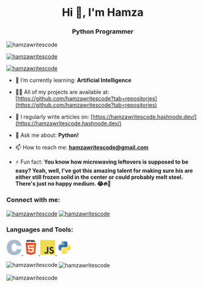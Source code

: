 <h1 align="center">Hi 👋, I'm Hamza</h1>
<h3 align="center">Python Programmer</h3>

<p align="left"> <img src="https://komarev.com/ghpvc/?username=hamzawritescode&label=Profile%20views&color=0e75b6&style=flat" alt="hamzawritescode" /> </p>

<p align="left"> <a href="https://github.com/ryo-ma/github-profile-trophy"><img src="https://github-profile-trophy.vercel.app/?username=hamzawritescode" alt="hamzawritescode" /></a> </p>

<p align="left"> <a href="https://twitter.com/hamzawritescode" target="blank"><img src="https://img.shields.io/twitter/follow/hamzawritescode?logo=twitter&style=for-the-badge" alt="hamzawritescode" /></a> </p>

- 🌱 I’m currently learning: **Artificial Intelligence**

- 👨‍💻 All of my projects are available at: [https://github.com/hamzawritescode?tab=repositories](https://github.com/hamzawritescode?tab=repositories)

- 📝 I regularly write articles on: [https://hamzawritescode.hashnode.dev/](https://hamzawritescode.hashnode.dev/)

- 💬 Ask me about: **Python!**

- 📫 How to reach me: **hamzawritescode@gmail.com**

- ⚡ Fun fact: **You know how microwaving leftovers is supposed to be easy? Yeah, well, I've got this amazing talent for making sure his are either still frozen solid in the center or could probably melt steel. There's just no happy medium. 😂🔥🧊**

<h3 align="left">Connect with me:</h3>
<p align="left">
<a href="https://twitter.com/hamzawritescode" target="blank"><img align="center" src="https://raw.githubusercontent.com/rahuldkjain/github-profile-readme-generator/master/src/images/icons/Social/twitter.svg" alt="hamzawritescode" height="30" width="40" /></a>
<a href="https://hashnode.com/hamzawritescode" target="blank"><img align="center" src="https://raw.githubusercontent.com/rahuldkjain/github-profile-readme-generator/master/src/images/icons/Social/hashnode.svg" alt="hamzawritescode" height="30" width="40" /></a>
</p>

<h3 align="left">Languages and Tools:</h3>
<p align="left"> <a href="https://www.cprogramming.com/" target="_blank" rel="noreferrer"> <img src="https://raw.githubusercontent.com/devicons/devicon/master/icons/c/c-original.svg" alt="c" width="40" height="40"/> </a> <a href="https://www.w3.org/html/" target="_blank" rel="noreferrer"> <img src="https://raw.githubusercontent.com/devicons/devicon/master/icons/html5/html5-original-wordmark.svg" alt="html5" width="40" height="40"/> </a> <a href="https://developer.mozilla.org/en-US/docs/Web/JavaScript" target="_blank" rel="noreferrer"> <img src="https://raw.githubusercontent.com/devicons/devicon/master/icons/javascript/javascript-original.svg" alt="javascript" width="40" height="40"/> </a> <a href="https://www.python.org" target="_blank" rel="noreferrer"> <img src="https://raw.githubusercontent.com/devicons/devicon/master/icons/python/python-original.svg" alt="python" width="40" height="40"/> </a> </p>

<p><img align="left" src="https://github-readme-stats.vercel.app/api/top-langs?username=hamzawritescode&show_icons=true&locale=en&layout=compact" alt="hamzawritescode" /></p>

<p>&nbsp;<img align="center" src="https://github-readme-stats.vercel.app/api?username=hamzawritescode&show_icons=true&locale=en" alt="hamzawritescode" /></p>

<p><img align="center" src="https://github-readme-streak-stats.herokuapp.com/?user=hamzawritescode&" alt="hamzawritescode" /></p>
